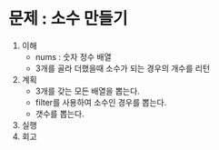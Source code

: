 # 문제 : 소수 만들기

1. 이해
    - nums : 숫자 정수 배열
    - 3개를 골라 더했을때 소수가 되는 경우의 개수를 리턴
2. 계획
    - 3개를 갖는 모든 배열을 뽑는다.
    - filter를 사용하여 소수인 경우를 뽑는다.
    - 갯수를 뽑는다.
3. 실행
4. 회고
